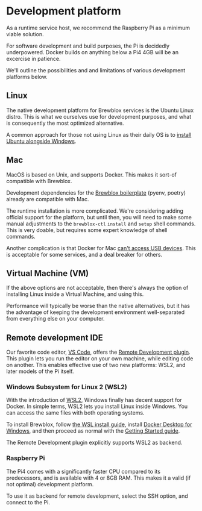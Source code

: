 # Development platform

As a runtime service host, we recommend the Raspberry Pi as a minimum viable solution.

For software development and build purposes, the Pi is decidedly underpowered.
Docker builds on anything below a Pi4 4GB will be an excercise in patience.

We'll outline the possibilities and and limitations of various development platforms below.

## Linux

The native development platform for Brewblox services is the Ubuntu Linux distro.
This is what we ourselves use for development purposes, and what is consequently the most optimized alternative.

A common approach for those not using Linux as their daily OS is to [install Ubuntu alongside Windows](https://itsfoss.com/install-ubuntu-1404-dual-boot-mode-windows-8-81-uefi/).

## Mac

MacOS is based on Unix, and supports Docker. This makes it sort-of compatible with Brewblox.

Development dependencies for the [Brewblox boilerplate](https://github.com/BrewBlox/brewblox-boilerplate) (pyenv, poetry)
already are compatible with Mac.

The runtime installation is more complicated.
We're considering adding official support for the platform, but until then, you will need to make some manual adjustments to the `brewblox-ctl` `install` and `setup` shell commands.
This is very doable, but requires some expert knowledge of shell commands.

Another complication is that Docker for Mac [can't access USB devices](https://github.com/docker/for-mac/issues/900).
This is acceptable for some services, and a deal breaker for others.

## Virtual Machine (VM)

If the above options are not acceptable, then there's always the option of installing Linux inside a Virtual Machine, and using this.

Performance will typically be worse than the native alternatives,
but it has the advantage of keeping the development environment well-separated from everything else on your computer.

## Remote development IDE

Our favorite code editor, [VS Code](https://code.visualstudio.com/), offers the [Remote Development plugin](https://code.visualstudio.com/docs/remote/remote-overview).
This plugin lets you run the editor on your own machine, while editing code on another.
This enables effective use of two new platforms: WSL2, and later models of the Pi itself.

### Windows Subsystem for Linux 2 (WSL2)

With the introduction of [WSL2](https://ubuntu.com/wsl), Windows finally has decent support for Docker.
In simple terms, WSL2 lets you install Linux inside Windows. You can access the same files with both operating systems.

To install Brewblox, follow [the WSL install guide](https://docs.microsoft.com/en-us/windows/wsl/install-win10),
install [Docker Desktop for Windows](https://hub.docker.com/editions/community/docker-ce-desktop-windows/),
and then proceed as normal with the [Getting Started guide](../../user/startup.md).

The Remote Development plugin explicitly supports WSL2 as backend.

### Raspberry Pi

The Pi4 comes with a significantly faster CPU compared to its predecessors, and is available with 4 or 8GB RAM.
This makes it a valid (if not optimal) development platform.

To use it as backend for remote development, select the SSH option, and connect to the Pi.
